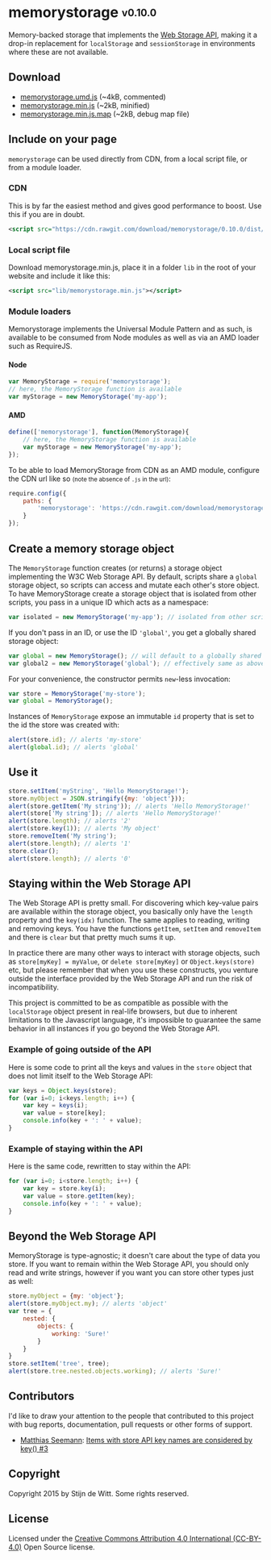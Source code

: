 # memorystorage <sub><sup>v0.10.0</sup></sub>
Memory-backed storage that implements the [Web Storage API](http://www.w3.org/TR/webstorage/), making it a drop-in replacement for `localStorage` and `sessionStorage` in environments where these are not available. 

## Download
* [memorystorage.umd.js](https://cdn.rawgit.com/download/memorystorage/0.10.0/dist/memorystorage.umd.js) (~4kB, commented)
* [memorystorage.min.js](https://cdn.rawgit.com/download/memorystorage/0.10.0/dist/memorystorage.min.js) (~2kB, minified)
* [memorystorage.min.js.map](https://cdn.rawgit.com/download/memorystorage/0.10.0/dist/memorystorage.min.js.map) (~2kB, debug map file)

## Include on your page
`memorystorage` can be used directly from CDN, from a local script file, or from a module loader.

### CDN
This is by far the easiest method and gives good performance to boost. Use this if you are in doubt.
```xml
<script src="https://cdn.rawgit.com/download/memorystorage/0.10.0/dist/memorystorage.min.js"></script>
```

### Local script file
Download memorystorage.min.js, place it in a folder `lib` in the root of your website and include it like this:
```xml
<script src="lib/memorystorage.min.js"></script>
```

### Module loaders
Memorystorage implements the Universal Module Pattern and as such, is available to be consumed
from Node modules as well as via an AMD loader such as RequireJS. 

#### Node 
```javascript
var MemoryStorage = require('memorystorage');
// here, the MemoryStorage function is available
var myStorage = new MemoryStorage('my-app');
```

#### AMD
```javascript
define(['memorystorage'], function(MemoryStorage){
	// here, the MemoryStorage function is available
	var myStorage = new MemoryStorage('my-app');
});
```
To be able to load MemoryStorage from CDN as an AMD module, configure the CDN url like so <small>(note the absence of `.js` in the url)</small>:
```javascript
require.config({
	paths: {
		'memorystorage': 'https://cdn.rawgit.com/download/memorystorage/0.10.0/dist/memorystorage.min'
	}
});
```

## Create a memory storage object
The `MemoryStorage` function creates (or returns) a storage object implementing the W3C Web Storage API.
By default, scripts share a `global` storage object, so scripts can access and mutate each other's store
object. To have MemoryStorage create a storage object that is isolated from other scripts, you pass in
a unique ID which acts as a namespace:

```javascript
var isolated = new MemoryStorage('my-app'); // isolated from other scripts, recommended.
```

If you don't pass in an ID, or use the ID `'global'`, you get a globally shared storage object:

```javascript
var global = new MemoryStorage(); // will default to a globally shared storage object.
var global2 = new MemoryStorage('global'); // effectively same as above
```

For your convenience, the constructor permits `new`-less invocation:
```javascript
var store = MemoryStorage('my-store');
var global = MemoryStorage();
```

Instances of `MemoryStorage` expose an immutable `id` property that is set to
the id the store was created with:

```javascript
alert(store.id); // alerts 'my-store'
alert(global.id); // alerts 'global'
```

## Use it
```javascript
store.setItem('myString', 'Hello MemoryStorage!');
store.myObject = JSON.stringify({my: 'object'}));
alert(store.getItem('My string')); // alerts 'Hello MemoryStorage!'
alert(store['My string']); // alerts 'Hello MemoryStorage!'
alert(store.length); // alerts '2'
alert(store.key(1)); // alerts 'My object'
store.removeItem('My string');
alert(store.length); // alerts '1'
store.clear();
alert(store.length); // alerts '0'
```

## Staying within the Web Storage API
The Web Storage API is pretty small. For discovering which key-value pairs are available within
the storage object, you basically only have the `length` property and the `key(idx)` function.
The same applies to reading, writing and removing keys. You have the functions `getItem`, `setItem`
and `removeItem` and there is `clear` but that pretty much sums it up. 

In practice there are many other ways to interact with storage objects, such as `store[myKey] = myValue`, 
or `delete store[myKey]` or `Object.keys(store)` etc, but please remember that when you use these 
constructs, you venture outside the interface provided by the Web Storage API and run the risk of 
incompatibility.

This project is committed to be as compatible as possible with the `localStorage` object present in
real-life browsers, but due to inherent limitations to the Javascript language, it's impossible to
guarantee the same behavior in all instances if you go beyond the Web Storage API.

### Example of going outside of the API
Here is some code to print all the keys and values in the `store` object that does not limit itself 
to the Web Storage API:
```js
var keys = Object.keys(store);
for (var i=0; i<keys.length; i++) {
	var key = keys(i);
	var value = store[key];
	console.info(key + ': ' + value);
}
```

### Example of staying within the API
Here is the same code, rewritten to stay within the API:
```js
for (var i=0; i<store.length; i++) {
	var key = store.key(i);
	var value = store.getItem(key);
	console.info(key + ': ' + value);
}
```

## Beyond the Web Storage API
MemoryStorage is type-agnostic; it doesn't care about the type of data you store. 
If you want to remain within the Web Storage API, you should only read and write strings, 
however if you want you can store other types just as well:
```javascript
store.myObject = {my: 'object'};
alert(store.myObject.my); // alerts 'object'
var tree = {
	nested: {
		objects: {
			working: 'Sure!'
		}
	}
}
store.setItem('tree', tree);
alert(store.tree.nested.objects.working); // alerts 'Sure!'
```

## Contributors
I'd like to draw your attention to the people that contributed to this project with bug reports,
documentation, pull requests or other forms of support.
* [Matthias Seemann](https://github.com/semmel): [Items with store API key names are considered by key() #3](https://github.com/Download/memorystorage/pull/3)

## Copyright
Copyright 2015 by Stijn de Witt. Some rights reserved.

## License
Licensed under the [Creative Commons Attribution 4.0 International (CC-BY-4.0)](https://creativecommons.org/licenses/by/4.0/) Open Source license.